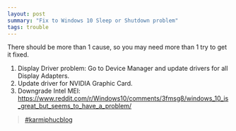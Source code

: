 ```yaml
---
layout: post
summary: "Fix to Windows 10 Sleep or Shutdown problem"
tags: trouble
---
```

There should be more than 1 cause, so you may need more than 1 try to get it fixed.

1. Display Driver problem: Go to Device Manager and update drivers for all Display Adapters.
2. Update driver for NVIDIA Graphic Card.
3. Downgrade Intel MEI: https://www.reddit.com/r/Windows10/comments/3fmsg8/windows_10_is_great_but_seems_to_have_a_problem/

> [#karmiphucblog](http://karmiphuc.com)
